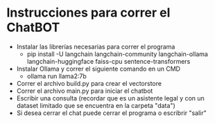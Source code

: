 # Instrucciones para correr el ChatBOT
- Instalar las librerías necesarias para correr el programa
  - pip install -U langchain langchain-community langchain-ollama langchain-huggingface faiss-cpu sentence-transformers
- Instalar Ollama y correr el siguiente comando en un CMD
  - ollama run llama2:7b
- Correr el archivo build.py para crear el vectorstore
- Correr el archivo main.py para iniciar el chatbot
- Escribir una consulta (recordar que es un asistente legal y con un dataset limitado que se encuentra en la carpeta "data")
- Si desea cerrar el chat puede cerrar el programa o escribrir "salir"